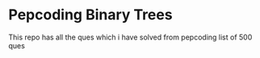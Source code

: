 # Pepcoding Binary Trees
This repo has all the ques which i have solved from pepcoding list of  500 ques
